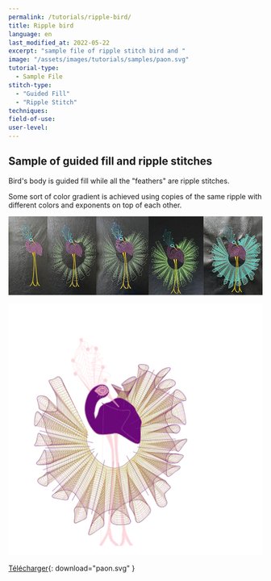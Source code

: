 ```yaml
---
permalink: /tutorials/ripple-bird/
title: Ripple bird
language: en
last_modified_at: 2022-05-22
excerpt: "sample file of ripple stitch bird and "
image: "/assets/images/tutorials/samples/paon.svg"
tutorial-type:
  - Sample File
stitch-type:
  - "Guided Fill"
  - "Ripple Stitch"
techniques:
field-of-use:
user-level:
---
```

## Sample of guided fill and ripple stitches 
Bird's body is guided fill while all the "feathers" are ripple stitches.

Some sort of color gradient is achieved using copies of the same ripple with different  colors and exponents on top of each other.

![Exemple brodé](/assets/images/tutorials/tutorial-preview-images/paons.jpg)

![Exemple svg](/assets/images/tutorials/samples/paon.svg)

[Télécharger](/assets/images/tutorials/samples/paon.svg){: download="paon.svg" }
